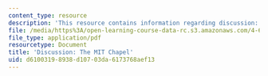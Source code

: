 ```yaml
---
content_type: resource
description: 'This resource contains information regarding discussion: the MIT chapel.'
file: /media/https%3A/open-learning-course-data-rc.s3.amazonaws.com/4-605-introduction-to-the-history-and-theory-of-architecture-spring-2012/d61003198938d10703da6173768aef13_MIT4_605S12_rec02.pdf
file_type: application/pdf
resourcetype: Document
title: 'Discussion: The MIT Chapel'
uid: d6100319-8938-d107-03da-6173768aef13
---
```

